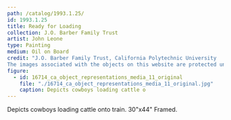 ```yaml
---
path: /catalog/1993.1.25/
id: 1993.1.25
title: Ready for Loading
collection: J.O. Barber Family Trust
artist: John Leone
type: Painting
medium: Oil on Board
credit: "J.O. Barber Family Trust, California Polytechnic University
The images associated with the objects on this website are protected under United States copyright laws. We are pleased to share these materials as an educational resource for the public for non-commercial, educational and personal use only, or for fair use as defined by law."
figure:
  - id: 16714_ca_object_representations_media_11_original
    file: "./16714_ca_object_representations_media_11_original.jpg"
    caption: Depicts cowboys loading cattle o
---
```

Depicts cowboys loading cattle onto train. 
30"x44"
Framed. 
